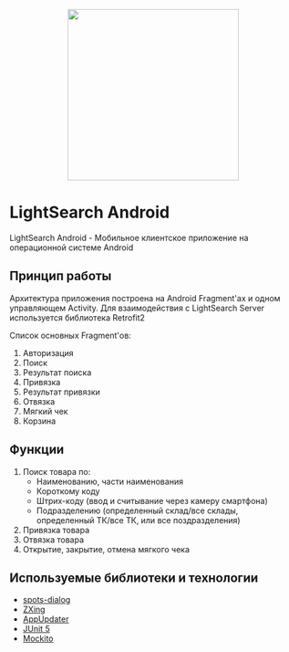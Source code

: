 <p align="center"> 
<img src="https://user-images.githubusercontent.com/43209824/64838878-905c6e00-d638-11e9-8026-e7b04d1af80f.png"
     width="300" height="300">
</p>

LightSearch Android
===================

LightSearch Android - Мобильное клиентское приложение на операционной системе Android

Принцип работы
--------------
Архитектура приложения построена на Android Fragment'ах и одном управляющем Activity. Для взаимодействия с LightSearch Server используется библиотека Retrofit2

Список основных Fragment'ов:
1) Авторизация
2) Поиск
3) Результат поиска
4) Привязка
5) Результат привязки
6) Отвязка
7) Мягкий чек
8) Корзина

Функции
-------
1) Поиск товара по:
   - Наименованию, части наименования 
   - Короткому коду 
   - Штрих-коду (ввод и считывание через камеру смартфона) 
   - Подразделению (определенный склад/все склады, определенный ТК/все ТК, или все поздразделения)
2) Привязка товара
3) Отвязка товара
4) Открытие, закрытие, отмена мягкого чека

Используемые библиотеки и технологии
------------------------------------
- [spots-dialog](https://github.com/d-max/spots-dialog)
- [ZXing](https://github.com/zxing/zxing)
- [AppUpdater](https://github.com/javiersantos/AppUpdater)
- [JUnit 5](https://junit.org/junit5/)
- [Mockito](https://github.com/mockito/mockito)
